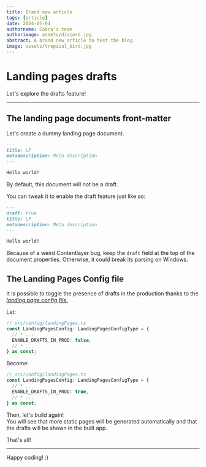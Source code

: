 ```yaml
---
title: Brand new article
tags: [article]
date: 2024-05-04
authorname: Cobra's team
authorimage: assets/discord.jpg
abstract: A brand new article to test the blog
image: assets/tropical_bird.jpg
---
```


# Landing pages drafts

Let's explore the drafts feature!

---

## The landing page documents front-matter

Let's create a dummy landing page document.

```markdown
---
title: LP
metadescription: Meta description
---

Hello world!
```

By default, this document will not be a draft.

You can tweak it to enable the draft feature just like so:

```markdown
---
draft: true
title: LP
metadescription: Meta description
---

Hello world!
```

Because of a weird Contentlayer bug, keep the `draft` field at the top of the document properties. Otherwise, it could break its parsing on Windows.

## The Landing Pages Config file

It is possible to toggle the presence of drafts in the production thanks to the [_landing page config file_.](/src/config/landingPages.ts)

Let:

```ts
// src/config/landingPages.ts
const LandingPagesConfig: LandingPagesConfigType = {
  // * ...
  ENABLE_DRAFTS_IN_PROD: false,
  // * ...
} as const;
```

Become:

```ts
// src/config/landingPages.ts
const LandingPagesConfig: LandingPagesConfigType = {
  // * ...
  ENABLE_DRAFTS_IN_PROD: true,
  // * ...
} as const;
```

Then, let's build again!  
You will see that more static pages will be generated automatically and that the drafts will be shown in the built app.

That's all!

---

Happy coding! :)
